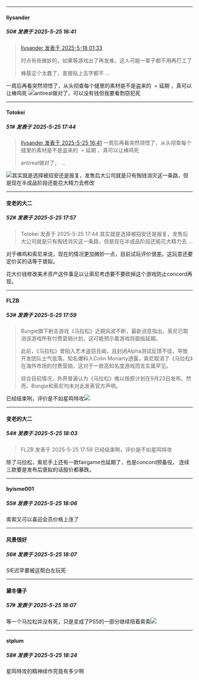 ﻿
*****

####  llysander  
##### 50#       发表于 2025-5-25 16:41

<blockquote><a href="httphttps://stage1st.com/2b/forum.php?mod=redirect&amp;goto=findpost&amp;pid=67825791&amp;ptid=2252098" target="_blank">llysander 发表于 2025-5-18 01:33</a>

时点有些微妙的，如果等游戏出了再发难，这人可能一辈子都不用再打工了

棒基这个太蠢了，直接贴上去字都不 ...</blockquote>
一周后再看突然领悟了，从头彻查每个缝里的素材是不是盗来的  = 延期 ，真可以让棒鸡死
<img src="https://static.stage1st.com/image/smiley/face2017/046.png" referrerpolicy="no-referrer">antireal做对了，可以没有钱但我要看剽窃犯死


*****

####  Totokei  
##### 51#       发表于 2025-5-25 17:44

<blockquote><a href="httphttps://stage1st.com/2b/forum.php?mod=redirect&amp;goto=findpost&amp;pid=67849696&amp;ptid=2252098" target="_blank">llysander 发表于 2025-5-25 16:41</a>
一周后再看突然领悟了，从头彻查每个缝里的素材是不是盗来的  = 延期 ，真可以让棒鸡死

antireal做对了， ...</blockquote>
<img src="https://static.stage1st.com/image/smiley/face2017/067.png" referrerpolicy="no-referrer">其实就是选择被招安还是报复，发售后大公司就是只有掏钱消灾这一条路，但是现在半成品阶段还能花大精力去修改


*****

####  变老的大二  
##### 52#       发表于 2025-5-25 17:57

<blockquote>Totokei 发表于 2025-5-25 17:44
其实就是选择被招安还是报复，发售后大公司就是只有掏钱消灾这一条路，但是现在半成品阶段还能花大精力去 ...</blockquote>
对于棒鸡和索尼来说，现在的情况更加微妙一点，目前试玩评价很差。这玩意还要定价买的话等于褒姒。

花大价钱修改美术资产这件事足以让索尼考虑要不要砍掉这个游戏防止concord再现。

*****

####  FLZB  
##### 53#       发表于 2025-5-25 17:59

<blockquote>Bungie旗下射击游戏《马拉松》近期风波不断，最新消息指出，索尼已取消该游戏所有付费营销计划，这可能预示着游戏将面临延期。

此前，《马拉松》曾陷入艺术盗窃丑闻，且封闭Alpha测试反馈不佳，导致开发团队士气低落。知名爆料人Colin Moriarty透露，索尼取消了《马拉松》在海外市场的付费营销，这对于一款高知名度游戏而言实属罕见。

综合目前情况，外界普遍认为《马拉松》难以按原计划在9月23日发布。然而，Bungie和索尼均未对此发表官方声明。</blockquote>
已经结束咧，评价是不如星鸣特攻<img src="https://static.stage1st.com/image/smiley/face2017/067.png" referrerpolicy="no-referrer">


*****

####  变老的大二  
##### 54#       发表于 2025-5-25 18:03

<blockquote>FLZB 发表于 2025-5-25 17:59
已经结束咧，评价是不如星鸣特攻</blockquote>
除了马拉松，索尼手上还有一款fairgame也延期了，也是concord预备役。 连续三款要是发布后褒姒的话股价都暴跌。


*****

####  byisme001  
##### 55#       发表于 2025-5-25 18:06

索索又可以喜迎会员价格上涨了

*****

####  风景很好  
##### 56#       发表于 2025-5-25 18:07

SIE迟早要被这帮白左玩死

*****

####  黛冬優子  
##### 57#       发表于 2025-5-25 18:07

等一个马拉松并没有死，只是变成了PS5的一部分继续陪着索索<img src="https://static.stage1st.com/image/smiley/face2017/067.png" referrerpolicy="no-referrer">


*****

####  stplum  
##### 58#       发表于 2025-5-25 18:24

星鸣特攻的精神续作究竟有多少啊

